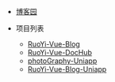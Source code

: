 <!-- _navbar.md -->

* [博客园](https://www.cnblogs.com/Ning-Blog/)
<!-- * [❤️❤️ Ning专栏](https://ning310975876.gitee.io) -->
* 项目列表

  * [RuoYi-Vue-Blog](/RuoYi-Vue-Blog/)
  * [RuoYi-Vue-DocHub](/RuoYi-Vue-DocHub/)
  * [photoGraphy-Uniapp](/photoGraphy-Uniapp/)
  * [RuoYi-Vue-Blog-Uniapp](/RuoYi-Vue-Blog-Uniapp/)